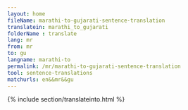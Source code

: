 ```yaml
---
layout: home
fileName: marathi-to-gujarati-sentence-translation
translatein: marathi_to_gujarati
folderName : translate
lang: mr
from: mr
to: gu
langname: marathi-to
permalink: /mr/marathi-to-gujarati-sentence-translation
tool: sentence-translations
matchurls: en&&mr&&gu
---
```

{% include section/translateinto.html %}
